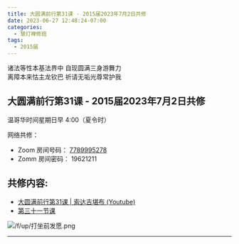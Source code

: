 ```yaml
---
title: 大圆满前行第31课 - 2015届2023年7月2日共修
date: 2023-06-27 12:48:24-07:00
categories:
  - 慧灯禅修班
tags:
  - 2015届
---
```

诸法等性本基法界中 自现圆满三身游舞力  
离障本来怙主龙钦巴 祈请无垢光尊常护我

## 大圆满前行第31课 - 2015届2023年7月2日共修

温哥华时间星期日早 4:00（夏令时） 

网络共修：

- Zoom 房间号码： [7789995278](https://us02web.zoom.us/j/7789995278?pwd=VjZmbWJFY2k2K0E5RVB2cTNIQmhqUT09)
- Zomm 房间密码： 19621211

## 共修内容:

- [大圆满前行第31课 | 索达吉堪布 (Youtube)](https://www.youtube.com/watch?v=BsPE0UIjjk4&list=PLAnEIprIVklfWTKX6X1gI9eR_phiB8B4b&index=33)
- [第三十一节课](https://s3.ca-central-1.wasabisys.com/hddata/f.huidengchanxiu.net/refs/qxgs/qxgs-04wc#第三十一节课)

![/f/up/打坐前发愿.png](/f/up/打坐前发愿.png)

---


